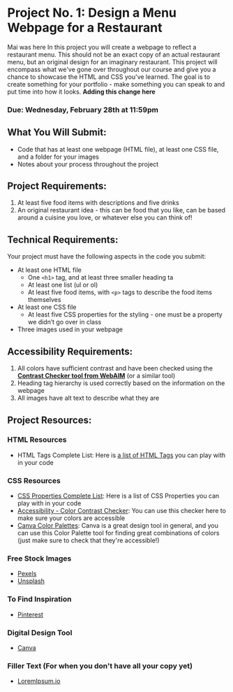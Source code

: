 # Project No. 1: Design a Menu Webpage for a Restaurant
Mai was here
In this project you will create a webpage to reflect a restaurant menu. This should not be an exact copy of an actual restaurant menu, but an original design for an imaginary restaurant. This project will encompass what we've gone over throughout our course and give you a chance to showcase the HTML and CSS you've learned. The goal is to create something for your portfolio - make something you can speak to and put time into how it looks. **Adding this change here**

### Due: Wednesday, February 28th at 11:59pm

## What You Will Submit:
- Code that has at least one webpage (HTML file), at least one CSS file, and a folder for your images
- Notes about your process throughout the project

## Project Requirements:
1. At least five food items with descriptions and five drinks
2. An original restaurant idea - this can be food that you like, can be based around a cuisine you love, or whatever else you can think of!

## Technical Requirements:
Your project must have the following aspects in the code you submit:
- At least one HTML file
    - One `<h1>` tag, and at least three smaller heading ta
    - At least one list (ul or ol)
    - At least five food items, with `<p>` tags to describe the food items themselves
- At least one CSS file
    - At least five CSS properties for the styling - one must be a property we didn’t go over in class
- Three images used in your webpage

## Accessibility Requirements:
1. All colors have sufficient contrast and have been checked using the **[Contrast Checker tool from WebAIM](https://webaim.org/resources/contrastchecker/)** (or a similar tool)
2. Heading tag hierarchy is used correctly based on the information on the webpage
3. All images have alt text to describe what they are

## Project Resources:
### HTML Resources
- HTML Tags Complete List: Here is [a list of HTML Tags](https://www.w3schools.com/TAGS/default.asp) you can play with in your code

### CSS Resources
- [CSS Properties Complete List](https://www.w3schools.com/cssref/index.php): Here is a list of CSS Properties you can play with in your code
- [Accessibility - Color Contrast Checker](https://webaim.org/resources/contrastchecker/): You can use this checker here to make sure your colors are accessible
- [Canva Color Palettes](https://www.canva.com/colors/color-palettes/): Canva is a great design tool in general, and you can use this Color Palette tool for finding great combinations of colors (just make sure to check that they're accessible!)

### Free Stock Images
- [Pexels](https://www.pexels.com/)
- [Unsplash](https://unsplash.com/)

### To Find Inspiration
- [Pinterest](https://www.pinterest.com/)

### Digital Design Tool
- [Canva](https://www.canva.com/)

### Filler Text (For when you don't have all your copy yet)
- [LoremIpsum.io](https://loremipsum.io/)